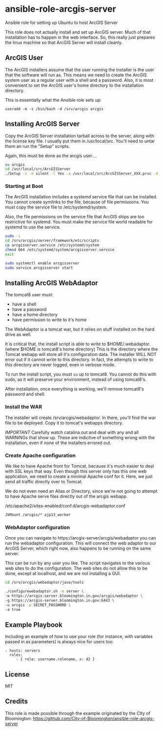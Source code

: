 # ansible-role-arcgis-server
Ansible role for setting up Ubuntu to host ArcGIS Server

This role does not actually install and set up ArcGIS server.  Much of that installation has to happen in the web interface.  So, this really just prepares the linux machine so that ArcGIS Server will install cleanly.

## ArcGIS User
The ArcGIS installers assume that the user running the installer is the user that the software will run as.  This means we need to create the ArcGIS system user as a regular user with a shell and a password.  Also, it is most convenient to set the ArcGIS user's home directory to the installation directory.

This is essentially what the Ansible role sets up:

`useradd -m -s /bin/bash -d /srv/arcgis arcgis`

## Installing ArcGIS Server
Copy the ArcGIS Server installation tarball across to the server, along with the license key file.  I usually put them in /usr/local/src.  You'll need to untar them an run the "Setup" scripts.

Again, this must be done as the arcgis user....

```bash
su arcgis
cd /usr/local/src/ArcGISServer
./Setup -v -m silent -l Yes -a /usr/local/src/ArcGISServer_XXX.prvc -d /srv
```

### Starting at Boot
The ArcGIS installation includes a systemd service file that can be installed.  You cannot create symlinks to the file, because of file permissions.  You must copy the service file to /etc/systemd/system.

Also, the file permissions on the service file that ArcGIS ships are too restrictive for systemd.  You must make the service file world readable for systemd to use the service.

```bash
sudo -i
cd /srv/arcgis/server/framework/etc/scripts
cp arcgisserver.service /etc/systemd/system
chmod 664 /etc/systemd/system/arcgisserver.service
exit

sudo systemctl enable arcgisserver
sudo service arcgisserver start
```

## Installing ArcGIS WebAdaptor
The tomcat8 user must:
* have a shell
* have a password
* have a home directory
* have permission to write to it's home

The WebAdaptor is a tomcat war, but it relies on stuff installed on the hard drive as well.

It is critical that, the install script is able to write to $HOME/.webadaptor. (where $HOME is tomcat8's home directory) This is the directory where the Tomcat webapp will store all it's configuration data.  The installer WILL NOT error out if it cannot write to this directory.  In fact, the attempts to write to this directory are never logged, even in verbose mode.

To run the install script, you must `su` up to tomcat8.  You cannot do this with sudo, as it will preserve your environment, instead of using tomcat8's.

After installation, once everything is working, we'll remove tomcat8's password and shell.

### Install the WAR
The installer will create /srv/arcgis/webadaptor.  In there, you'll find the war file to be deployed.  Copy it to tomcat's webapps directory.

*IMPORTANT* Carefully watch catalina.out and deal with any and all WARNINGs that show up.  These are indicitve of something wrong with the installation, even if none of the installers errored out.

### Create Apache configuration
We like to have Apache front for Tomcat, because it's much easier to deal with SSL keys that way.  Even though this server only has this one web application, we need to create a minimal Apache conf for it.  Here, we just send all traffic directly over to Tomcat.

We do not even need an Alias or Directory, since we're not going to attempt to have Apache serve files directly out of the arcgis webapp.

/etc/apache2/sites-enabled/conf.d/arcgis-webadaptor.conf
```apache
JkMount /arcgis/* ajp13_worker
```

### WebAdaptor configuration
Once you can navigate to https://arcgis-server/arcgis/webadaptor you can run the webadaptor configuration.  This will connect the web adaptor to our ArcGIS Server, which right now, also happens to be running on the same server.

This can be run by any user you like.  The script navigates to the various web sites to do the configuration.  The web sites do not allow this to be done, except at localhost, and we are not installing a GUI.

```bash
cd /srv/arcgis/webadaptor/java/tools

./configurewebadaptor.sh -m server \
-w https://arcgis-server.bloomington.in.gov/arcgis/webadaptor \
-g https://arcgis-server.bloomington.in.gov:6443 \
-u arcgis -p SECRET_PASSWORD \
-a true
```


## Example Playbook
Including an example of how to use your role (for instance, with variables passed in as parameters) is always nice for users too:

    - hosts: servers
      roles:
         - { role: username.rolename, x: 42 }

## License
MIT

## Credits
This role is made possible through the example originated by the CIty of Bloomington: https://github.com/City-of-Bloomington/ansible-role-arcgis-server
